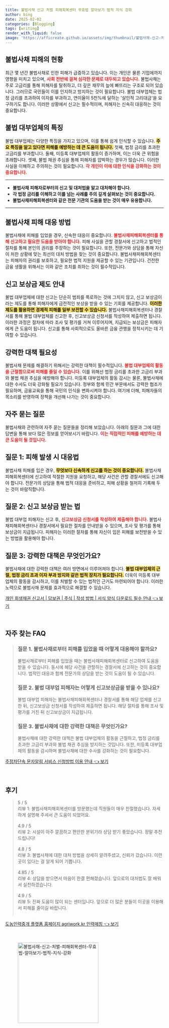 ```yaml
---
title: 불법사채 신고 처벌 피해회복센터 무효법 알아보기 법적 지식 강화
author: bing
date: 2025-02-02
categories: [Blogging]
tags: [writing]
render_with_liquid: false
image: 'https://afficreate.github.io/assets/img/thumbnail/불법사채-신고-처벌-피해회복센터-무효법-알아보기-법적-지식-강화.webp'
---
```



<h2 id='불법사채 피해의 현황'>불법사채 피해의 현황</h2>

<p>최근 몇 년간 불법사채로 인한 피해가 급증하고 있습니다. 이는 개인은 물론 기업에까지 영향을 미치고 있으며, <b><span style="color: #ee2323;">사회 전반에 걸쳐 심각한 문제로 대두되고 있습니다.</span></b> 불법사채는 주로 고금리를 통해 피해자를 탈취하고, 더 깊은 채무의 늪에 빠뜨리는 구조로 되어 있습니다. 그러므로 국민들이 이를 인지하고 방지하는 것이 필요합니다. 불법 대부업체는 법정 금리를 초과하여 이자를 부과하고, 연이율이 5천%에 달하는 '살인적 고리대금'을 요구하기도 합니다. 이러한 상황에서 신고는 필수적이며, 피해자는 신속히 대응하는 것이 중요합니다.</p>

<h2 id='불법 대부업체의 특징'>불법 대부업체의 특징</h2>

<p>불법 대부업체는 다양한 특징을 가지고 있으며, 이를 통해 쉽게 인식할 수 있습니다. <b><span style="background-color: #ffe066;">주요 특징을 알고 있다면 피해를 예방하는 데 큰 도움이 됩니다.</span></b> 첫째, 법정 금리를 초과한 고금리를 부과합니다. 둘째, 미등록 대부업체의 활동이 증가하며, 이는 더욱 큰 위험을 초래합니다. 셋째, 불법 채권 추심을 통해 피해자를 압박하는 경우가 많습니다. 이러한 사실을 이해하고 주의하는 것이 필요합니다. <b><span style="color: #ee2323;">각 개인이 이에 대한 인식을 강화하는 것이 중요합니다.</span></b></p>

<hr />

<ul>
    <li><b>불법사채 피해자로부터의 신고 및 대처법을 알고 대처해야 합니다.</b></li>
    <li><b>각 법정 금리를 이해하고 이를 넘는 사례를 주의 깊게 살펴보는 것이 중요합니다.</b></li>
    <li><b>불법사채피해회복센터와 같은 전문 기관의 도움을 받는 것이 매우 유용합니다.</b></li>
</ul>

<hr />

<h2 id='불법사채 피해 대응 방법'>불법사채 피해 대응 방법</h2>

<p>불법사채에 피해를 입었을 경우, 신속한 대응이 중요합니다. <b><span style="color: #ee2323;">불법사채피해회복센터를 통해 신고하고 필요한 도움을 받아야 합니다.</span></b> 피해 사실을 관할 경찰서에 신고하고 법적인 절차를 통해 본인의 권리를 주장하는 것이 필요합니다. 또한, 전문가와 상담을 통해 자신이 처한 상황에 맞는 최선의 대처 방법을 찾는 것이 중요합니다. 불법사채피해회복센터는 피해자의 권리를 보호하고, 필요한 법적 지원을 제공할 수 있는 기관입니다. 건전한 금융 생활을 위해서는 이와 같은 조치를 취하는 것이 필수적입니다.</p>

<h2 id='신고 보상금 제도 안내'>신고 보상금 제도 안내</h2>

<p>불법 대부업체에 대한 신고는 단순히 범죄를 폭로하는 것에 그치지 않고, 신고 보상금이라는 제도를 통해 피해자에게 금전적인 보상을 받을 수 있는 기회를 제공합니다. <b><span style="background-color: #ffe066;">이러한 제도를 활용하면 경제적 피해를 일부 보전할 수 있습니다.</span></b> 불법사채피해회복센터나 경찰서를 통해 불법 대부업체를 신고한 후, 신고보상금 신청서를 작성하여 제출하면 됩니다. 이러한 과정은 절차에 따라 조사 및 평가를 거쳐 이루어지며, 지급되는 보상금은 피해자에게 큰 도움이 됩니다. 신고를 통해 사회적으로도 올바른 금융 관행을 정착시키는 데 기여할 수 있습니다.</p>

<h2 id='강력한 대책 필요성'>강력한 대책 필요성</h2>

<p>불법사채 문제를 해결하기 위해서는 강력한 대책이 필수적입니다. <b><span style="color: #ee2323;">불법 대부업체의 활동을 근절함으로써 피해를 줄일 수 있습니다.</span></b> 이를 위해선 법정 금리를 초과한 고금리 부과와 불법 채권 추심을 예방해야 합니다. 미등록 대부업체의 활동 감시는 물론, 불법사채에 대한 수사도 더욱 강화될 필요가 있습니다. 정부와 함께 민간 부문에서도 강력한 협조가 필요하며, 금융교육을 통해 국민의 인식을 변화시켜야 합니다. 여기에 더해, 피해자들의 목소리를 반영하여 정책을 개선해 나가는 것이 중요합니다.</p>

<h2 id='자주 묻는 질문'>자주 묻는 질문</h2>

<p>불법사채와 관련하여 자주 묻는 질문들을 정리해 보았습니다. 아래의 질문과 그에 대한 답변을 통해 보다 많은 정보를 얻어보시기 바랍니다. <b><span style="color: #ee2323;">이는 직접적인 피해를 예방하는 데 큰 도움이 될 것입니다.</span></b></p>

<h2 id='질문 1: 피해 발생 시 대응법'>질문 1: 피해 발생 시 대응법</h2>

<p>불법사채 피해를 입은 경우, <b><span style="background-color: #ffe066;">무엇보다 신속하게 신고를 하는 것이 중요합니다.</span></b> 불법사채피해회복센터에 신고하여 적절한 지원을 요청하고, 해당 사건은 관할 경찰서에도 신고해야 합니다. 전문가의 상담을 통해 법적 대응을 준비하고, 피해 상황을 철저히 기록해 두는 것이 바람직합니다.</p>

<h2 id='질문 2: 신고 보상금 받는 법'>질문 2: 신고 보상금 받는 법</h2>

<p>불법 대부업 피해자는 신고 후, <b><span style="color: #ee2323;">신고보상금 신청서를 작성하여 제출해야 합니다.</span></b> 불법사채피해회복센터나 경찰서에서 필요한 절차를 안내받을 수 있으며, 조사 및 평가를 통해 보상금이 지급됩니다. 피해자는 이러한 절차를 통해 자신이 입은 피해를 보전받을 수 있는 방법을 활용해야 합니다.</p>

<h2 id='질문 3: 강력한 대책은 무엇인가요?'>질문 3: 강력한 대책은 무엇인가요?</h2>

<p>불법사채에 대한 강력한 대책은 여러 방면에서 이루어져야 합니다. <b><span style="background-color: #ffe066;">불법 대부업체의 근절, 법정 금리 초과 이자 부과 방지와 같은 법적 장치가 필요합니다.</span></b> 더욱이 미등록 대부업체의 활동을 감시하고, 이를 처벌할 수 있는 법적인 근거도 마련되어야 합니다. 이러한 노력으로 불법사채 문제를 효과적으로 해결할 수 있습니다.</p>


<p><a class="click-button" title="개인 회생채권 신고서 | 담보권 | 주식 | 작성 방법 | 서식 양식 다운로드 필수 안내" href="https://afficreate.github.io/posts/%EA%B0%9C%EC%9D%B8-%ED%9A%8C%EC%83%9D%EC%B1%84%EA%B6%8C-%EC%8B%A0%EA%B3%A0%EC%84%9C-%EB%8B%B4%EB%B3%B4%EA%B6%8C-%EC%A3%BC%EC%8B%9D-%EC%9E%91%EC%84%B1-%EB%B0%A9%EB%B2%95-%EC%84%9C%EC%8B%9D-%EC%96%91%EC%8B%9D-%EB%8B%A4%EC%9A%B4%EB%A1%9C%EB%93%9C-%ED%95%84%EC%88%98-%EC%95%88%EB%82%B4/" rel="dofollow">개인 회생채권 신고서 | 담보권 | 주식 | 작성 방법 | 서식 양식 다운로드 필수 안내 👈 보기</a></p><br>
<h2 id='자주_찾는_FAQ'>자주 찾는 FAQ</h2>
<div itemscope="" itemtype="https://schema.org/FAQPage">
<blockquote>
<div itemscope="" itemprop="mainEntity" itemtype="https://schema.org/Question">
<h3 itemprop="name">질문 1. 불법사채로부터 피해를 입었을 때 어떻게 대응해야 할까요?</h3>
<div itemscope="" itemprop="acceptedAnswer" itemtype="https://schema.org/Answer">
<span itemprop="text">
<p>불법사채로부터 피해를 입었을 때는 불법사채피해회복센터로 신고하여 도움을 받을 수 있습니다. 동시에 해당 사건을 관할하는 경찰서에 신고하는 것이 중요합니다. 법적인 대응과 함께 전문가의 상담을 받는 것이 도움이 될 수 있습니다.</p>
</span>
</div>
</div>
<div itemscope="" itemprop="mainEntity" itemtype="https://schema.org/Question">
<h3 itemprop="name">질문 2. 불법 대부업 피해자는 어떻게 신고보상금을 받을 수 있나요?</h3>
<div itemscope="" itemprop="acceptedAnswer" itemtype="https://schema.org/Answer">
<span itemprop="text">
<p>불법 대부업 피해자는 불법사채피해회복센터나 경찰서를 통해 해당 업체를 신고한 뒤, 신고보상금 신청서를 작성하여 제출하면 됩니다. 해당 절차를 통해 조사 및 평가를 거친 뒤 신고보상금이 지급됩니다.</p>
</span>
</div>
</div>
<div itemscope="" itemprop="mainEntity" itemtype="https://schema.org/Question">
<h3 itemprop="name">질문 3. 불법사채에 대한 강력한 대책은 무엇인가요?</h3>
<div itemscope="" itemprop="acceptedAnswer" itemtype="https://schema.org/Answer">
<span itemprop="text">
<p>불법사채에 대한 강력한 대책은 불법 대부업체의 활동을 근절하고, 법정 금리를 초과한 고금리 부과와 불법 채권 추심을 방지하는 것입니다. 또한, 미등록 대부업체의 활동을 감시하며 불법사채에 대한 수사를 강화하는 것이 필요합니다.</p>
</span>
</div>
</div>
</blockquote>
</div>
<p><a class="click-button" title="주정차단속 문자알림 서비스 신청방법 이용 안내" href="https://afficreate.github.io/posts/%EC%A3%BC%EC%A0%95%EC%B0%A8%EB%8B%A8%EC%86%8D-%EB%AC%B8%EC%9E%90%EC%95%8C%EB%A6%BC-%EC%84%9C%EB%B9%84%EC%8A%A4-%EC%8B%A0%EC%B2%AD%EB%B0%A9%EB%B2%95-%EC%9D%B4%EC%9A%A9-%EC%95%88%EB%82%B4/" rel="dofollow">주정차단속 문자알림 서비스 신청방법 이용 안내 👈 보기</a></p><br>
<h2 id='후기'>후기</h2>
<div itemscope itemtype="https://schema.org/Product">
  <blockquote>
  <div itemprop="review" itemscope itemtype="https://schema.org/Review">
      <div itemprop="reviewRating" itemscope itemtype="https://schema.org/Rating"> <span itemprop="ratingValue">5</span> / <span itemprop="bestRating">5</span> </div>
      <span itemprop="reviewBody">리뷰 1: 불법사채피해회복센터를 방문했는데 직원들이 매우 친절했습니다. 자세하게 설명해 주셔서 큰 도움이 되었어요.</span>
  </div>
  <br>
  <div itemprop="review" itemscope itemtype="https://schema.org/Review">
      <div itemprop="reviewRating" itemscope itemtype="https://schema.org/Rating"> <span itemprop="ratingValue">4.9</span> / <span itemprop="bestRating">5</span> </div>
      <span itemprop="reviewBody">리뷰 2: 시설이 아주 깔끔하고 편안한 분위기라 상담 받기 좋았습니다. 정말 추천드립니다!</span>
  </div>
  <br>
  <div itemprop="review" itemscope itemtype="https://schema.org/Review">
      <div itemprop="reviewRating" itemscope itemtype="https://schema.org/Rating"> <span itemprop="ratingValue">4.8</span> / <span itemprop="bestRating">5</span> </div>
      <span itemprop="reviewBody">리뷰 3: 불법사채에 대한 대처 방법을 상세히 알려주셨고, 신뢰가 갔습니다. 이런 곳이 있다는 걸 알게 되어 기쁩니다.</span>
  </div>
  <br>
  <div itemprop="review" itemscope itemtype="https://schema.org/Review">
      <div itemprop="reviewRating" itemscope itemtype="https://schema.org/Rating"> <span itemprop="ratingValue">4.85</span> / <span itemprop="bestRating">5</span> </div>
      <span itemprop="reviewBody">리뷰 4: 상담을 받으면서 마음이 한결 편해졌습니다. 앞으로의 대처법도 잘 배워서 실천하겠습니다.</span>
  </div>
  <br>
  <div itemprop="review" itemscope itemtype="https://schema.org/Review">
      <div itemprop="reviewRating" itemscope itemtype="https://schema.org/Rating"> <span itemprop="ratingValue">4.9</span> / <span itemprop="bestRating">5</span> </div>
      <span itemprop="reviewBody">리뷰 5: 진짜 도움이 많이 되는 센터입니다. 앞으로 더 많은 분들이 이곳을 이용해서 피해를 줄이길 바랍니다.</span>
  </div>
  <br>
  </blockquote>
</div>
<p><a class="click-button" title="도농인력중개 플랫폼 홈페이지 agriwork.kr 인력매칭" href="https://afficreate.github.io/posts/%EB%8F%84%EB%86%8D%EC%9D%B8%EB%A0%A5%EC%A4%91%EA%B0%9C-%ED%94%8C%EB%9E%AB%ED%8F%BC-%ED%99%88%ED%8E%98%EC%9D%B4%EC%A7%80-agriwork.kr-%EC%9D%B8%EB%A0%A5%EB%A7%A4%EC%B9%AD/" rel="dofollow">도농인력중개 플랫폼 홈페이지 agriwork.kr 인력매칭 👈 보기</a></p><br>
<figure class="image"><img src="https://afficreate.github.io/assets/img/thumbnail/불법사채-신고-처벌-피해회복센터-무효법-알아보기-법적-지식-강화.webp" alt="불법사채-신고-처벌-피해회복센터-무효법-알아보기-법적-지식-강화" width="256" height="256"></figure>